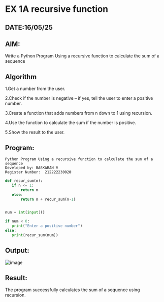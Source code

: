 # EX 1A recursive function
## DATE:16/05/25
## AIM:
Write a Python Program Using a recursive function to calculate the sum of a sequence

## Algorithm
1.Get a number from the user.

2.Check if the number is negative – if yes, tell the user to enter a positive number.

3.Create a function that adds numbers from n down to 1 using recursion.

4.Use the function to calculate the sum if the number is positive.

5.Show the result to the user. 

## Program:
```
Python Program Using a recursive function to calculate the sum of a sequence
Developed by: BASKARAN V
Register Number:  212222230020
```
```python
def recur_sum(n):
   if n <= 1:
       return n
   else:
       return n + recur_sum(n-1)


num = int(input())

if num < 0:
   print("Enter a positive number")
else:
   print(recur_sum(num))
```
## Output:

![image](https://github.com/user-attachments/assets/e49b81fa-93cb-4d29-9ab9-0072b7a93f81)


## Result:

The program successfully calculates the sum of a sequence using recursion.

